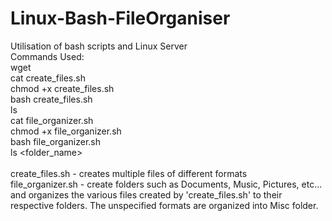 # Linux-Bash-FileOrganiser
Utilisation of bash scripts and Linux Server <br />
Commands Used: <br />
wget <link> <br />
cat create_files.sh <br />
chmod +x create_files.sh <br />
bash create_files.sh <br />
ls <br />
cat file_organizer.sh <br />
chmod +x file_organizer.sh <br />
bash file_organizer.sh <br />
ls <folder_name> <br />
 <br />
create_files.sh - creates multiple files of different formats <br />
file_organizer.sh - create folders such as Documents, Music, Pictures, etc... and organizes the various files created by 'create_files.sh' to their respective folders. The unspecified formats are organized into Misc folder. <br />
# <br />
